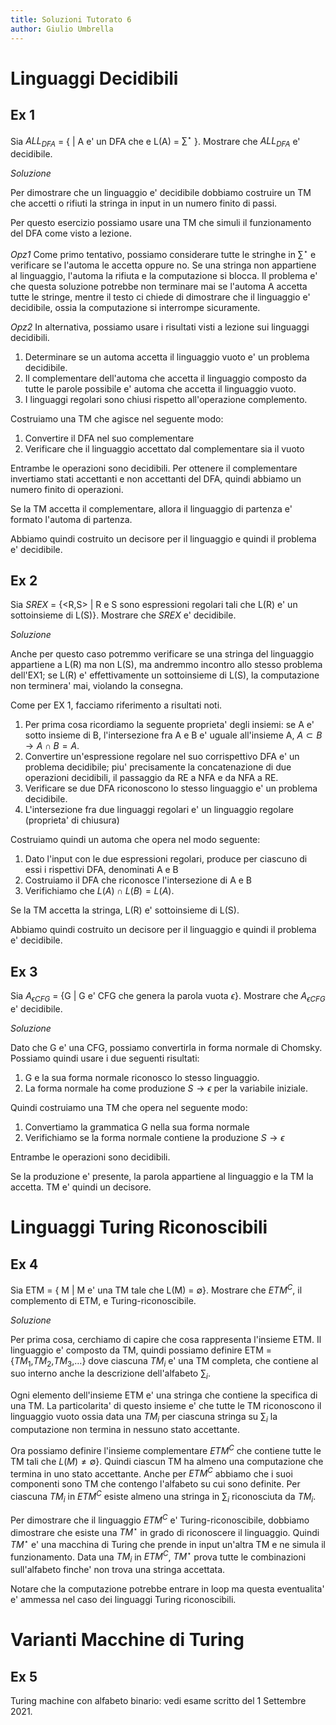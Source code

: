 ```yaml
---
title: Soluzioni Tutorato 6
author: Giulio Umbrella
---
```


# Linguaggi Decidibili

## Ex 1

Sia $ALL_{DFA}$ = {<A> | A e' un DFA che e L(A) = $\sum^{\star}$ }. Mostrare che $ALL_{DFA}$ e' decidibile.

*Soluzione*

Per dimostrare che un linguaggio e' decidibile dobbiamo costruire un TM che accetti o rifiuti la stringa in input in un numero finito di passi.

Per questo esercizio possiamo usare una TM che simuli il funzionamento del DFA come visto a lezione.

*Opz1* Come primo tentativo, possiamo considerare tutte le stringhe in $\sum^{\star}$ e verificare se l'automa le accetta oppure no. Se una stringa non appartiene al linguaggio, l'automa la rifiuta e la computazione si blocca. Il problema e' che questa soluzione potrebbe non terminare mai se l'automa A accetta tutte le stringe, mentre il testo ci chiede di dimostrare che il linguaggio e' decidibile, ossia la computazione si interrompe sicuramente.

*Opz2* In alternativa, possiamo usare i risultati visti a lezione sui linguaggi decidibili.

1. Determinare se un automa accetta il linguaggio vuoto e' un problema decidibile.
2. Il complementare dell'automa che accetta il linguaggio composto da tutte le parole possibile e' automa che accetta il linguaggio vuoto.
3. I linguaggi regolari sono chiusi rispetto all'operazione complemento.

Costruiamo una TM che agisce nel seguente modo:

1. Convertire il DFA nel suo complementare
2. Verificare che il linguaggio accettato dal complementare sia il vuoto

Entrambe le operazioni sono decidibili. Per ottenere il complementare invertiamo stati accettanti e non accettanti del DFA, quindi abbiamo un numero finito di operazioni.

Se la TM accetta il complementare, allora il linguaggio di partenza e' formato  l'automa di partenza.

Abbiamo quindi costruito un decisore per il linguaggio e quindi il problema e' decidibile.

## Ex 2

Sia $S{REX}$ = {<R,S> | R e S sono espressioni regolari tali che L(R) e' un sottoinsieme di L(S)}. Mostrare che $S{REX}$ e' decidibile.

*Soluzione*

Anche per questo caso potremmo verificare se una stringa del linguaggio appartiene a L(R) ma non L(S), ma andremmo incontro allo stesso problema dell'EX1; se L(R) e' effettivamente un sottoinsieme di L(S), la computazione non terminera' mai, violando la consegna.


Come per EX 1, facciamo riferimento a risultati noti.

1. Per prima cosa ricordiamo la seguente proprieta' degli insiemi: se A e' sotto insieme di B, l'intersezione fra A e B e' uguale all'insieme A, $A \subset B \rightarrow A \cap B = A$.
2. Convertire un'espressione regolare nel suo corrispettivo DFA e' un problema decidibile; piu' precisamente la concatenazione di due operazioni decidibili, il passaggio da RE a NFA e da NFA a RE.
3. Verificare se due DFA riconoscono lo stesso linguaggio e' un problema decidibile.
4. L'intersezione fra due linguaggi regolari e' un linguaggio regolare (proprieta' di chiusura)

Costruiamo quindi un automa che opera nel modo seguente:

1. Dato l'input con le due espressioni regolari, produce per ciascuno di essi i rispettivi DFA, denominati A e B
2. Costruiamo il DFA che riconosce l'intersezione di A e B
3. Verifichiamo che $L(A) \cap L(B) = L(A)$.

Se la TM accetta la stringa, L(R) e' sottoinsieme di L(S).

Abbiamo quindi costruito un decisore per il linguaggio e quindi il problema e' decidibile.

## Ex 3

Sia $A_{\epsilon CFG}$ = {G | G e' CFG che genera la parola vuota $\epsilon$}.
Mostrare che $A_{\epsilon CFG}$ e' decidibile.

*Soluzione*

Dato che G e' una CFG, possiamo convertirla in forma normale di Chomsky. Possiamo quindi usare i due seguenti risultati:

1. G e la sua forma normale riconosco lo stesso linguaggio.
2. La forma normale ha come produzione $S \rightarrow \epsilon$ per la variabile iniziale.

Quindi costruiamo una TM che opera nel seguente modo:

1. Convertiamo la grammatica G nella sua forma normale
2. Verifichiamo se la forma normale contiene la produzione $S \rightarrow \epsilon$

Entrambe le operazioni sono decidibili.

Se la produzione e' presente, la parola appartiene al linguaggio e la TM la accetta. TM e' quindi un decisore.


# Linguaggi Turing Riconoscibili

## Ex 4

Sia ETM = { M | M e' una TM tale che L(M) = $\emptyset$\}. Mostrare che $ETM^C$, il complemento di ETM, e Turing-riconoscibile.

*Soluzione*

Per prima cosa, cerchiamo di capire che cosa rappresenta l'insieme ETM. Il linguaggio e' composto da TM, quindi possiamo definire ETM = {$TM_1$,$TM_2$,$TM_3$,$\dots$} dove ciascuna $TM_i$ e' una TM completa, che contiene al suo interno anche la descrizione dell'alfabeto $\sum_i$.

Ogni elemento dell'insieme ETM e' una stringa che contiene la specifica di una TM. La particolarita' di questo insieme e' che tutte le TM riconoscono il linguaggio vuoto ossia data una $TM_i$ per ciascuna stringa su $\sum_i$ la computazione non termina in nessuno stato accettante.

Ora possiamo definire l'insieme complementare $ETM^C$ che contiene tutte le TM tali che  $L(M)  \neq \emptyset$\}. Quindi ciascun TM ha almeno una computazione che termina in uno stato accettante. Anche per $ETM^C$ abbiamo che i suoi componenti sono TM che contengo l'alfabeto su cui sono definite. Per ciascuna $TM_i$ in $ETM^C$ esiste almeno una stringa in $\sum_i$ riconosciuta da $TM_i$.

Per dimostrare che il linguaggio $ETM^C$ e' Turing-riconoscibile, dobbiamo dimostrare che esiste una $TM^\star$ in grado di riconoscere il linguaggio. Quindi $TM^\star$ e' una macchina di Turing che prende in input un'altra TM e ne simula il funzionamento. Data una $TM_i$ in $ETM^C$, $TM^\star$ prova tutte le combinazioni sull'alfabeto finche' non trova una stringa accettata.

Notare che la computazione potrebbe entrare in loop ma questa eventualita' e' ammessa nel caso dei linguaggi Turing riconoscibili.

# Varianti Macchine di Turing

## Ex 5

Turing machine con alfabeto binario: vedi esame scritto del 1 Settembre 2021.
